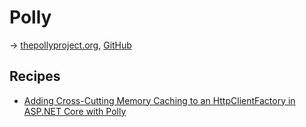 # Polly

→ [thepollyproject.org](http://www.thepollyproject.org/), [GitHub](https://github.com/App-vNext/Polly)

## Recipes

- [Adding Cross-Cutting Memory Caching to an HttpClientFactory in ASP.NET Core with Polly](https://www.hanselman.com/blog/AddingCrossCuttingMemoryCachingToAnHttpClientFactoryInASPNETCoreWithPolly.aspx)
